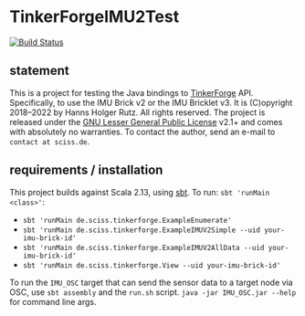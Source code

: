 # TinkerForgeIMU2Test

[![Build Status](https://github.com/Sciss/TinkerForgeIMU2Test/workflows/Scala%20CI/badge.svg?branch=main)](https://github.com/Sciss/TinkerForgeIMU2Test/actions?query=workflow%3A%22Scala+CI%22)

## statement

This is a project for testing the Java bindings to [TinkerForge](https://www.tinkerforge.com) API.
Specifically, to use the IMU Brick v2 or the IMU Bricklet v3.
It is (C)opyright 2018–2022 by Hanns Holger Rutz. All rights reserved. The project is released under 
the [GNU Lesser General Public License](https://raw.github.com/Sciss/TinkerForgeIMU2Test/main/LICENSE) v2.1+ and
comes with absolutely no warranties. To contact the author, send an e-mail to `contact at sciss.de`.

## requirements / installation

This project builds against Scala 2.13, using [sbt](http://www.scala-sbt.org/). To run: `sbt 'runMain <class>'`:

- `sbt 'runMain de.sciss.tinkerforge.ExampleEnumerate'`
- `sbt 'runMain de.sciss.tinkerforge.ExampleIMUV2Simple --uid your-imu-brick-id'`
- `sbt 'runMain de.sciss.tinkerforge.ExampleIMUV2AllData --uid your-imu-brick-id'`
- `sbt 'runMain de.sciss.tinkerforge.View --uid your-imu-brick-id'`

To run the `IMU_OSC` target that can send the sensor data to a target node via OSC,
use `sbt assembly` and the `run.sh` script. `java -jar IMU_OSC.jar --help` for command line args.
